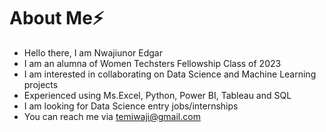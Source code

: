 # About Me:zap:

- Hello there, I am Nwajiunor Edgar
- I am an alumna of Women Techsters Fellowship Class of 2023
- I am interested in collaborating on Data Science and Machine Learning projects
- Experienced using Ms.Excel, Python, Power BI, Tableau and SQL
- I am looking for Data Science entry jobs/internships
- You can reach me via temiwaji@gmail.com
